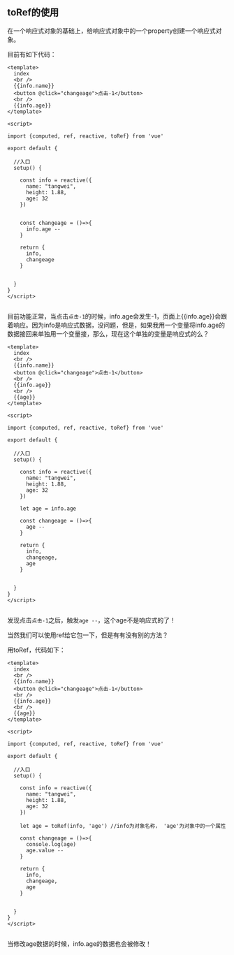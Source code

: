 ## toRef的使用

在一个响应式对象的基础上，给响应式对象中的一个property创建一个响应式对象。



目前有如下代码：

```vue
<template>
  index
  <br />
  {{info.name}}
  <button @click="changeage">点击-1</button>
  <br />
  {{info.age}}
</template>

<script>

import {computed, ref, reactive, toRef} from 'vue'

export default {

  //入口
  setup() {

    const info = reactive({
      name: "tangwei",
      height: 1.88,
      age: 32
    })


    const changeage = ()=>{
      info.age --
    }

    return {
      info,
      changeage
    }


  }
}
</script>


```

目前功能正常，当点击`点击-1`的时候，info.age会发生-1，页面上{{info.age}}会跟着响应。因为info是响应式数据，没问题，但是，如果我用一个变量将info.age的数据接回来单独用一个变量接，那么，现在这个单独的变量是响应式的么？

```vue
<template>
  index
  <br />
  {{info.name}}
  <button @click="changeage">点击-1</button>
  <br />
  {{info.age}}
  <br />
  {{age}}
</template>

<script>

import {computed, ref, reactive, toRef} from 'vue'

export default {

  //入口
  setup() {

    const info = reactive({
      name: "tangwei",
      height: 1.88,
      age: 32
    })

    let age = info.age

    const changeage = ()=>{
      age --
    }

    return {
      info,
      changeage,
      age
    }


  }
}
</script>


```

发现点击`点击-1`之后，触发`age --`，这个age不是响应式的了！

当然我们可以使用ref给它包一下，但是有有没有别的方法？

用toRef，代码如下：

```vue
<template>
  index
  <br />
  {{info.name}}
  <button @click="changeage">点击-1</button>
  <br />
  {{info.age}}
  <br />
  {{age}}
</template>

<script>

import {computed, ref, reactive, toRef} from 'vue'

export default {

  //入口
  setup() {

    const info = reactive({
      name: "tangwei",
      height: 1.88,
      age: 32
    })

    let age = toRef(info, 'age') //info为对象名称， 'age'为对象中的一个属性

    const changeage = ()=>{
      console.log(age)
      age.value --
    }

    return {
      info,
      changeage,
      age
    }


  }
}
</script>


```

当修改age数据的时候，info.age的数据也会被修改！